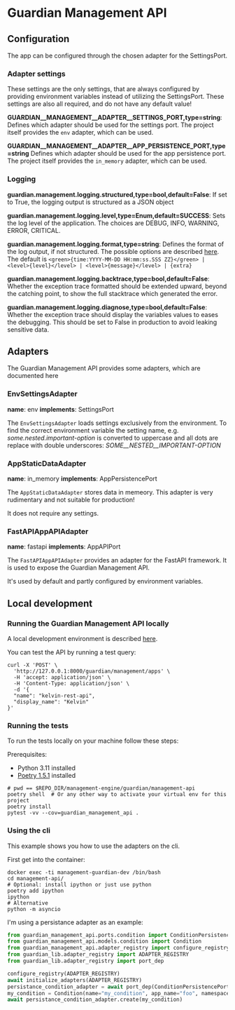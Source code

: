 <!--
Copyright (C) 2023 Univention GmbH

SPDX-License-Identifier: AGPL-3.0-only
-->

# Guardian Management API

## Configuration

The app can be configured through the chosen adapter for the SettingsPort.

### Adapter settings

These settings are the only settings, that are always configured by providing environment variables instead of utilizing the SettingsPort.
These settings are also all required, and do not have any default value!

**GUARDIAN__MANAGEMENT__ADAPTER__SETTINGS_PORT,type=string**: Defines which adapter should be used for the settings port.
The project itself provides the `env` adapter, which can be used.

**GUARDIAN__MANAGEMENT__ADAPTER__APP_PERSISTENCE_PORT,type=string** Defines which adapter should be used for the app persistence port.
The project itself provides the `in_memory` adapter, which can be used.

### Logging

**guardian.management.logging.structured,type=bool,default=False**: If set to True, the logging output is structured as a JSON object

**guardian.management.logging.level,type=Enum,default=SUCCESS**: Sets the log level of the application. The choices are DEBUG, INFO,
WARNING, ERROR, CRITICAL.

**guardian.management.logging.format,type=string**: Defines the format of the log output, if not structured. The possible options are
described [here](https://loguru.readthedocs.io/en/stable/api/logger.html). The default is
`<green>{time:YYYY-MM-DD HH:mm:ss.SSS ZZ}</green> | <level>{level}</level> | <level>{message}</level> | {extra}`

**guardian.management.logging.backtrace,type=bool,default=False**: Whether the exception trace formatted should be
extended upward, beyond the catching point, to show the full stacktrace which generated the error.

**guardian.management.logging.diagnose,type=bool,default=False**: Whether the exception trace should display the variables
values to eases the debugging. This should be set to False in production to avoid leaking sensitive data.

## Adapters

The Guardian Management API provides some adapters, which are documented here

### EnvSettingsAdapter

**name**: env
**implements**: SettingsPort

The `EnvSettingsAdapter` loads settings exclusively from the environment. To find the correct environment variable
the setting name, e.g. *some.nested.important-option* is converted to uppercase and all dots are replace with double
underscores: *SOME__NESTED__IMPORTANT-OPTION*

### AppStaticDataAdapter

**name**: in_memory
**implements**: AppPersistencePort

The `AppStaticDataAdapter` stores data in memeory. This adapter is very rudimentary and not suitable for
production!

It does not require any settings.

### FastAPIAppAPIAdapter

**name**: fastapi
**implements**: AppAPIPort

The `FastAPIAppAPIAdapter` provides an adapter for the FastAPI framework. It is
used to expose the Guardian Management API.

It's used by default and partly configured by environment variables.

## Local development

### Running the Guardian Management API locally

A local development environment is described [here](../README.md).

You can test the API by running a test query:

```shell
curl -X 'POST' \
  'http://127.0.0.1:8000/guardian/management/apps' \
  -H 'accept: application/json' \
  -H 'Content-Type: application/json' \
  -d '{
  "name": "kelvin-rest-api",
  "display_name": "Kelvin"
}'
```

### Running the tests

To run the tests locally on your machine follow these steps:

Prerequisites:

- Python 3.11 installed
- [Poetry 1.5.1](https://python-poetry.org/) installed

```shell
# pwd == $REPO_DIR/management-engine/guardian/management-api
poetry shell  # Or any other way to activate your virtual env for this project
poetry install
pytest -vv --cov=guardian_management_api .
```

### Using the cli

This example shows you how to use the adapters on the cli.

First get into the container:

```shell
docker exec -ti management-guardian-dev /bin/bash
cd management-api/
# Optional: install ipython or just use python
poetry add ipython
ipython
# Alternative
python -m asyncio
```

I'm using a persistance adapter as an example:

```python
from guardian_management_api.ports.condition import ConditionPersistencePort
from guardian_management_api.models.condition import Condition
from guardian_management_api.adapter_registry import configure_registry, initialize_adapters
from guardian_lib.adapter_registry import ADAPTER_REGISTRY
from guardian_lib.adapter_registry import port_dep

configure_registry(ADAPTER_REGISTRY)
await initialize_adapters(ADAPTER_REGISTRY)
persistance_condition_adapter = await port_dep(ConditionPersistencePort)()
my_condition = Condition(name="my_condition", app_name="foo", namespace_name="bar", code=b"123")
await persistance_condition_adapter.create(my_condition)
```
